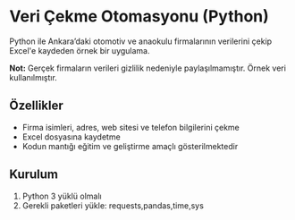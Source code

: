 # Veri Çekme Otomasyonu (Python)

Python ile Ankara’daki otomotiv ve anaokulu firmalarının verilerini çekip Excel'e kaydeden örnek bir uygulama.  

**Not:** Gerçek firmaların verileri gizlilik nedeniyle paylaşılmamıştır. Örnek veri kullanılmıştır.

## Özellikler
- Firma isimleri, adres, web sitesi ve telefon bilgilerini çekme
- Excel dosyasına kaydetme
- Kodun mantığı eğitim ve geliştirme amaçlı gösterilmektedir

## Kurulum
1. Python 3 yüklü olmalı
2. Gerekli paketleri yükle: requests,pandas,time,sys



